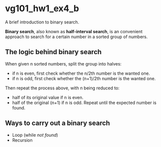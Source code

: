 # vg101_hw1_ex4_b
A brief introduction to binary search.

**Binary search**, also known as **half-interval search**, is an convenient approach to search for a certain number in a sorted group of numbers.

The logic behind binary search
------
When given n sorted numbers, split the group into halves:
* if n is even, first check whether the n/2th number is the wanted one.
* if n is odd, first check whether the (n+1)/2th number is the wanted one.

Then repeat the process above, with n being reduced to:
* half of its original value if n is even.
* half of the original (n+1) if n is odd.
Repeat until the expected number is found.

Ways to carry out a binary search
------
* Loop (while *not found*)
* Recursion

